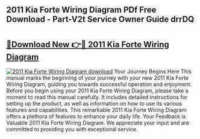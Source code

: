 ## 2011 Kia Forte Wiring Diagram PDf Free Download - Part-V2t Service Owner Guide drrDQ

# <h2><a href="http://dfuo1e.blite.top/?on=2011+Kia+Forte+Wiring+Diagram">🔗Download New 👉🔴 2011 Kia Forte Wiring Diagram</a></h2>

[![2011 Kia Forte Wiring Diagram download](https://i.imgur.com/lujVjoI.png)](http://dfuo1e.blite.top/?on=2011+Kia+Forte+Wiring+Diagram)
Your Journey Begins Here This manual marks the beginning of your journey with your new 2011 Kia Forte Wiring Diagram, guiding you towards successful operation and enjoyment. Before you begin using your 2011 Kia Forte Wiring Diagram, please take a moment to read this manual carefully. It includes detailed instructions for setting up the product, as well as information on how to use its various features and capabilities. This remarkable 2011 Kia Forte Wiring Diagram offers a plethora of features to enhance your daily life. Your Feedback is Valuable 2011 Kia Forte Wiring Diagram. We appreciate your input and are committed to providing you with exceptional service.
